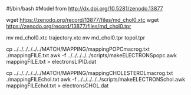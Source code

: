 #!/bin/bash
#Model from http://dx.doi.org/10.5281/zenodo.13877

wget https://zenodo.org/record/13877/files/md_chol0.xtc
wget https://zenodo.org/record/13877/files/md_chol0.tpr

mv md_chol0.xtc trajectory.xtc
mv md_chol0.tpr topol.tpr

cp ../../../../../../MATCH/MAPPING/mappingPOPCmacrog.txt ./mappingFILE.txt
awk -f ../../../../../scripts/makeELECTRONSpopc.awk mappingFILE.txt > electronsLIPID.dat

cp ../../../../../../MATCH/MAPPING/mappingCHOLESTEROLmacrog.txt ./mappingFILEchol.txt
awk -f ../../../../../scripts/makeELECTRONSchol.awk mappingFILEchol.txt > electronsCHOL.dat  
